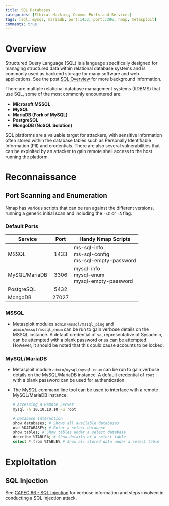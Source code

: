 ```yaml
---
title: SQL Databases
categories: [Ethical Hacking, Common Ports and Services]
tags: [sql, mysql, mariadb, port:1433, port:3306, nmap, metasploit]
comments: true
---
```


# Overview

Structured Query Language (SQL) is a language specifically designed for managing structured data within relational database systems and is commonly used as backend storage for many software and web applications. See the post [SQL Overview](https://darkcybe.github.io/posts/SQL_Overview/) for more background information.

There are multiple relational database management systems (RDBMS) that use SQL, some of the most commonly encountered are:
- **Microsoft MSSQL**
- **MySQL**
- **MariaDB (Fork of MySQL)**
- **PostgreSQL**
- **MongoDB (NoSQL Solution)**

SQL platforms are  a valuable target for attackers, with sensitive information often stored within the database tables such as Personally Identifiable Information (PII) and credentials. There are also several vulnerabilities that can be exploited by an attacker to gain remote shell access to the host running the platform.

# Reconnaissance

## Port Scanning and Enumeration

Nmap has various scripts that can be run against the different versions, running a generic initial scan and including the `-sC` or `-A` flag.

### Default Ports

| Service       | Port  | Handy Nmap Scripts |
| ------------- | :---: | ------------------ |
| MSSQL         | 1433  | ms-sql-info <br> ms-sql-config <br> ms-sql-empty-password <br> |
| MySQL/MariaDB | 3306  | mysql-info <br> mysql-enum <br> mysql-empty-password |
| PostgreSQL    | 5432  | |
| MongoDB       | 27027 | |

### MSSQL
- Metasploit modules `admin/mssql/mssql_ping` and `admin/mssql/mssql_enum` can be run to gain verbose details on the MSSQL instance. A default credential of `sa`, representative of Sysadmin, can be attempted with a blank password or `sa` can be attempted. However, it should be noted that this could cause accounts to be locked.

### MySQL/MariaDB
- Metasploit module `admin/mysql/mysql_enum` can be run to gain verbose details on the MySQL/MariaDB instance. A default credential of `root` with a blank password can be used for authentication.
- The MySQL command line tool can be used to interface with a remote MySQL/MariaDB instance.
	
    ```bash
	# Accessing a Remote Server
	mysql -h 10.10.10.10 -u root
	
	# Database Interaction
	show databases; # Shows all available databases
	use %DATABASE%; # Enter a select database
	show tables; # Show tables under a select database
	describe %TABLE%; # Show details of a select table
	select * from %TABLE% # Show all stored data under a select table
	```

# Exploitation

## SQL Injection

See [CAPEC 66 - SQL Injection](https://darkcybe.github.io/posts/../../../../CAPEC/2022-10-02-66-SQL_Injection.md-Overflow_Buffers/) for verbose information and steps involved in conducting a SQL Injection attack.